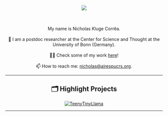 <h1 align="center">
  <a href="https://git.io/typing-svg">
    <img src="https://readme-typing-svg.herokuapp.com/?lines=Hello+👋&center=true&size=30">
  </a>
</h1>

<br>
<p align="center">
 My name is Nicholas Kluge Corrêa.
  <br><br>
  🔬 I am a postdoc researcher at the Center for Science and Thought at the University of Bonn (Germany).
  <br><br>
  👨‍🔬 Check some of my work <a href="https://nkluge-correa.github.io/" title="My website">here</a>!
  <br><br>
  📫 How to reach me: <a href="mailto: nicholas@airespucrs.org">nicholas@airespucrs.org</a>.
</p>

<hr>

<h2 align="center">🗂️ Highlight Projects </h2>

<div align=center>
<a href="https://github.com/Nkluge-correa/teeny-tiny_castle">
  <img align="center" src="https://github-readme-stats.vercel.app/api/pin/?username=Nkluge-correa&repo=TeenyTinyLlama&show_icons=true&line_height=27&title_color=6aa6f8&text_color=8a919a&icon_color=6aa6f8&bg_color=22272e" alt="TeenyTinyLlama" />
</a>
</div>
<hr>
